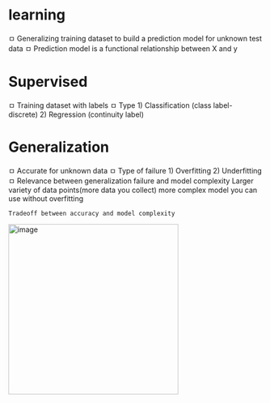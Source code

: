 # learning

ㅁ Generalizing training dataset to build a prediction model for unknown test data
ㅁ Prediction model is a functional relationship between X and y

# Supervised
 
ㅁ Training dataset with labels
ㅁ Type 
        1) Classification (class label- discrete)
        2) Regression (continuity label)
    
# Generalization

ㅁ Accurate for unknown data
ㅁ Type of failure
        1) Overfitting
        2) Underfitting
ㅁ Relevance between generalization failure and model complexity
    Larger variety of data points(more data you collect) more complex model you can use without overfitting

    Tradeoff between accuracy and model complexity
<img width="336" alt="image" src="https://github.com/user-attachments/assets/7e965d59-2cef-4bb4-be45-58fbe3fc3076">
